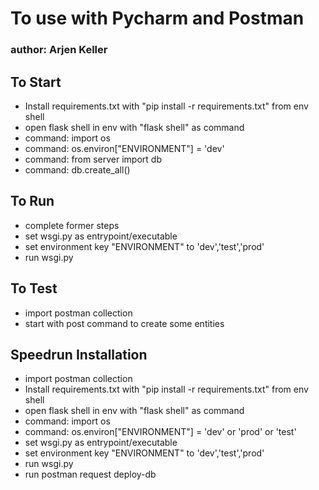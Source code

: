 # To use with Pycharm and Postman

### author: Arjen Keller

## To Start 
- Install requirements.txt with "pip install -r requirements.txt" from env shell
- open flask shell in env with "flask shell" as command
- command: import os
- command: os.environ["ENVIRONMENT"] = 'dev'
- command: from server import db
- command: db.create_all()

## To Run
- complete former steps
- set wsgi.py as entrypoint/executable
- set environment key "ENVIRONMENT" to 'dev','test','prod' 
- run wsgi.py


## To Test
- import postman collection
- start with post command to create some entities


## Speedrun Installation
- import postman collection
- Install requirements.txt with "pip install -r requirements.txt" from env shell
- open flask shell in env with "flask shell" as command
- command: import os
- command: os.environ["ENVIRONMENT"] = 'dev' or 'prod' or 'test'
- set wsgi.py as entrypoint/executable
- set environment key "ENVIRONMENT" to 'dev','test','prod' 
- run wsgi.py
- run postman request deploy-db
